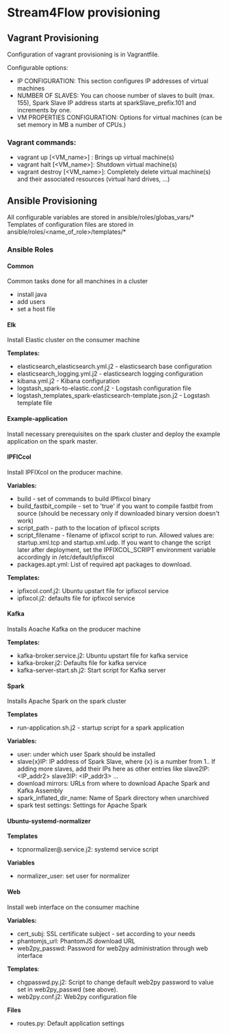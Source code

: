 # Stream4Flow provisioning

## Vagrant Provisioning

Configuration of vagrant provisioning is in Vagrantfile.

Configurable options:
- IP CONFIGURATION: This section configures IP addresses of virtual machines
- NUMBER OF SLAVES: You can choose number of slaves to built (max. 155), Spark Slave IP address starts at sparkSlave_prefix.101 and increments by one.
- VM PROPERTIES CONFIGURATION: Options for virtual machines (can be set memory in MB a number of CPUs.)

### Vagrant commands:
- vagrant up [<VM_name>]  : Brings up virtual machine(s)
- vagrant halt [<VM_name>]: Shutdown virtual machine(s)
- vagrant destroy [<VM_name>]: Completely delete virtual machine(s) and their associated resources (virtual hard drives, ...)

## Ansible Provisioning


All configurable variables are stored in ansible/roles/globas_vars/*
Templates of configuration files are stored in ansible/roles/<name_of_role>/templates/*

### Ansible Roles

#### Common

Common tasks done for all manchines in a cluster

- install java
- add users
- set a host file

#### Elk

Install Elastic cluster on the consumer machine

**Templates:**
- elasticsearch_elasticsearch.yml.j2 - elasticsearch base configuration
- elasticsearch_logging.yml.j2 - elasticsearch logging configuration
- kibana.yml.j2 - Kibana configuration
- logstash_spark-to-elastic.conf.j2 - Logstash configuration file
- logstash_templates_spark-elasticsearch-template.json.j2 - Logstash template file

#### Example-application

Install necessary prerequisites on the spark cluster and deploy the example application on the spark master. 

#### IPFICcol

Install IPFIXcol on the producer machine. 

**Variables:**
- build - set of commands to build IPfixcol binary
- build_fastbit_compile - set to 'true' if you want to compile fastbit from source (should be necessary only if downloaded binary version doesn't work)
- script_path - path to the location of ipfixcol scripts
- script_filename - filename of ipfixcol script to run. Allowed values are: startup.xml.tcp and startup.xml.udp. If you want to change the script later after deployment, set the IPFIXCOL_SCRIPT environment variable accordingly in /etc/default/ipfixcol
- packages.apt.yml: List of required apt packages to download.

**Templates:**
- ipfixcol.conf.j2: Ubuntu upstart file for ipfixcol service
- ipfixcol.j2: defaults file for ipfixcol service

#### Kafka

Installs Aoache Kafka on the producer machine

**Templates:**
- kafka-broker.service.j2: Ubuntu upstart file for kafka service
- kafka-broker.j2: Defaults file for kafka service
- kafka-server-start.sh.j2: Start script for Kafka server

#### Spark

Installs Apache Spark on the spark cluster

**Templates**
- run-application.sh.j2 - startup script for a spark application


**Variables:**
- user: under which user Spark should be installed
- slave{x}IP: IP address of Spark Slave, where {x} is a number from 1.. If adding more slaves, add their IPs here as other entries like slave2IP: <IP_addr2> slave3IP: <IP_addr3> ...
- download mirrors: URLs from where to download Apache Spark and Kafka Assembly
- spark_inflated_dir_name: Name of Spark directory when unarchived
- spark test settings: Settings for Apache Spark

#### Ubuntu-systemd-normalizer

**Templates**
- tcpnormalizer@.service.j2: systemd service script

**Variables**
- normalizer_user: set user for normalizer

#### Web

Install web interface on the consumer machine

**Variables:**
- cert_subj: SSL certificate subject - set according to your needs
- phantomjs_url: PhantomJS download URL
- web2py_passwd: Password for web2py administration through web interface

**Templates**:
- chgpasswd.py.j2: Script to change default web2py password to value set in web2py_passwd (see above).
- web2py.conf.j2: Web2py configuration file

**Files**
- routes.py: Default application settings

